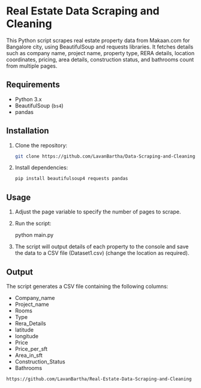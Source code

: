 # Real Estate Data Scraping and Cleaning

This Python script scrapes real estate property data from Makaan.com for Bangalore city, using BeautifulSoup and requests libraries. It fetches details such as company name, project name, property type, RERA details, location coordinates, pricing, area details, construction status, and bathrooms count from multiple pages.

## Requirements

- Python 3.x
- BeautifulSoup (`bs4`)
- pandas

## Installation

1. Clone the repository:

   ```bash
   git clone https://github.com/LavanBartha/Data-Scraping-and-Cleaning.git

2. Install dependencies:

   ```bash
   pip install beautifulsoup4 requests pandas

## Usage

1. Adjust the page variable to specify the number of pages to scrape.

2. Run the script:

     python main.py
3. The script will output details of each property to the console and save the data to a CSV file (Dataset1.csv) (change the location as required).

## Output

The script generates a CSV file containing the following columns:

- Company_name
- Project_name
- Rooms
- Type
- Rera_Details
- latitude
- longitude
- Price
- Price_per_sft
- Area_in_sft
- Construction_Status
- Bathrooms


`https://github.com/LavanBartha/Real-Estate-Data-Scraping-and-Cleaning`

